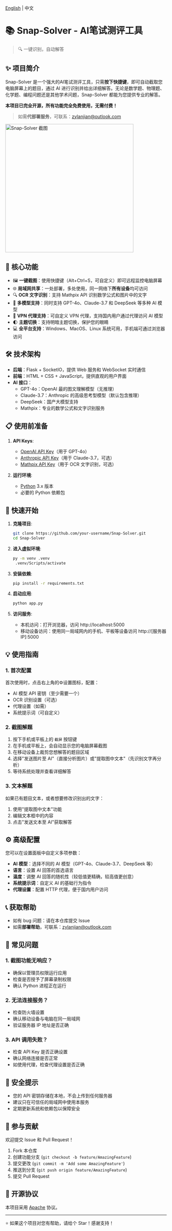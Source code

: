 [English](README_EN.md) | 中文

# 📚 Snap-Solver - AI笔试测评工具

> 🔍 一键识别，自动解答

## ✨ 项目简介

Snap-Solver 是一个强大的AI笔试测评工具，只需**按下快捷键**，即可自动截取您电脑屏幕上的题目，通过 AI 进行识别并给出详细解答。无论是数学题、物理题、化学题、编程问题还是其他学术问题，Snap-Solver 都能为您提供专业的解答。

**本项目已完全开源，所有功能完全免费使用，无需付费！**
> 如需**代部署服务**，可联系：[zylanjian@outlook.com](mailto:zylanjian@outlook.com)

<img src="pic.jpg" alt="Snap-Solver 截图" width="400" />

## 🌟 核心功能

- 🖼️ **一键截图**：使用快捷键（Alt+Ctrl+S，可自定义）即可远程监控电脑屏幕
- 🌐 **局域网共享**：一处部署，多处使用，同一网络下**所有设备**均可访问
- 🔍 **OCR 文字识别**：支持 Mathpix API 识别数学公式和图片中的文字
- 🧠 **多模型支持**：同时支持 GPT-4o、Claude-3.7 和 DeepSeek 等多种 AI 模型
- 🔐 **VPN 代理支持**：可自定义 VPN 代理，支持国内用户通过代理访问 AI 模型
- 🌓 **主题切换**：支持明暗主题切换，保护您的眼睛
- 💻 **全平台支持**：Windows、MacOS、Linux 系统可用，手机端可通过浏览器访问

## 🛠️ 技术架构

- **后端**：Flask + SocketIO，提供 Web 服务和 WebSocket 实时通信
- **前端**：HTML + CSS + JavaScript，提供直观的用户界面
- **AI 接口**：
  - GPT-4o：OpenAI 最的图文理解模型（无推理）
  - Claude-3.7：Anthropic 的高级思考型模型（默认包含推理）
  - DeepSeek：国产大模型支持
  - Mathpix：专业的数学公式和文字识别服务

## 📋 使用前准备

1. **API Keys**: 
   - [OpenAI API Key](https://openai.com)（用于 GPT-4o）
   - [Anthropic API Key](https://anthropic.com)（用于 Claude-3.7，可选）
   - [Mathpix API Key](https://mathpix.com)（用于 OCR 文字识别，可选）

2. **运行环境**:
   - [Python](https://www.python.org/downloads/) 3.x 版本
   - 必要的 Python 依赖包

## 🚀 快速开始

1. **克隆项目**:
   ```bash
   git clone https://github.com/your-username/Snap-Solver.git
   cd Snap-Solver
   ```

2. **进入虚拟环境**:
   ```bash
   py -m venv .venv
    .venv/Scripts/activate
   ```

3. **安装依赖**:
   ```bash
   pip install -r requirements.txt
   ```

4. **启动应用**:
   ```bash
   python app.py
   ```

5. **访问服务**:
   - 本机访问：打开浏览器，访问 http://localhost:5000
   - 移动设备访问：使用同一局域网内的手机、平板等设备访问 http://[服务器IP]:5000

## 💡 使用指南

### 1. 首次配置

首次使用时，点击右上角的⚙️设置图标，配置：
- AI 模型 API 密钥（至少需要一个）
- OCR 识别设置（可选）
- 代理设置（如需）
- 系统提示词（可自定义）

### 2. 截图解题

1. 按下手机或平板上的 `截屏` 按钮键
2. 在手机或平板上，会自动显示您的电脑屏幕截图
3. 在移动设备上裁剪您想解答的题目区域
4. 选择"发送图片至 AI"（直接分析图片）或"提取图中文本"（先识别文字再分析）
5. 等待系统处理并查看详细解答

### 3. 文本解题

如果已有题目文本，或者想要修改识别出的文字：
1. 使用"提取图中文本"功能
2. 编辑文本框中的内容
3. 点击"发送文本至 AI"获取解答

## ⚙️ 高级配置

您可以在设置面板中自定义多项参数：

- **AI 模型**：选择不同的 AI 模型（GPT-4o、Claude-3.7、DeepSeek 等）
- **语言**：设置 AI 回答的首选语言
- **温度**：调整 AI 回答的随机性（较低值更精确，较高值更创意）
- **系统提示词**：自定义 AI 的基础行为指令
- **代理设置**：配置 HTTP 代理，便于国内用户访问

## 📞 获取帮助

- 如有 bug 问题：请在本仓库提交 Issue
- 如需**部署帮助**，可联系：[zylanjian@outlook.com](mailto:zylanjian@outlook.com)

## 🔧 常见问题

### 1. 截图功能无响应？
- 确保以管理员权限运行应用
- 检查是否授予了屏幕录制权限
- 确认 Python 进程正在运行

### 2. 无法连接服务？
- 检查防火墙设置
- 确认移动设备与电脑在同一局域网
- 验证服务器 IP 地址是否正确

### 3. API 调用失败？
- 检查 API Key 是否正确设置
- 确认网络连接是否正常
- 如使用代理，检查代理设置是否正确

## 🔐 安全提示

- 您的 API 密钥存储在本地，不会上传到任何服务器
- 建议只在可信任的局域网中使用本服务
- 定期更新系统和依赖包以保障安全

## 🤝 参与贡献

欢迎提交 Issue 和 Pull Request！

1. Fork 本仓库
2. 创建功能分支 (`git checkout -b feature/AmazingFeature`)
3. 提交更改 (`git commit -m 'Add some AmazingFeature'`)
4. 推送到分支 (`git push origin feature/AmazingFeature`)
5. 提交 Pull Request

## 📜 开源协议

本项目采用 [Apache](LICENSE) 协议。

---

⭐ 如果这个项目对您有帮助，请给个 Star！感谢支持！
